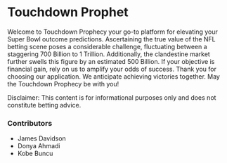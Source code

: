 # Touchdown Prophet

Welcome to Touchdown Prophecy your go-to platform for elevating your Super Bowl outcome predictions. Ascertaining the true value of the NFL betting scene poses a considerable challenge, fluctuating between a staggering 700 Billion to 1 Trillion. Additionally, the clandestine market further swells this figure by an estimated 500 Billion. If your objective is financial gain, rely on us to amplify your odds of success.
Thank you for choosing our application. We anticipate achieving victories together. May the Touchdown Prophecy be with you!

Disclaimer: This content is for informational purposes only and does not constitute betting advice.

### Contributors

- James Davidson  
- Donya Ahmadi  
- Kobe Buncu  


